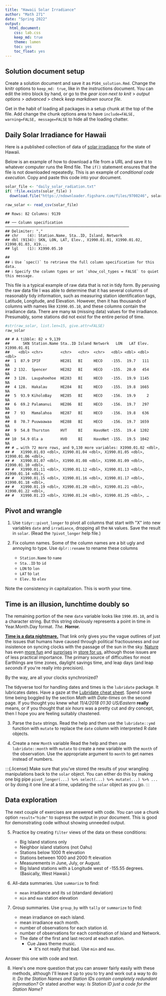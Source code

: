 ```yaml
---
title: "Hawaii Solar Irradiance"
author: "Math 271"
date: "Spring 2022"
output: 
  html_document:
    css: lab.css
    keep_md: true
    theme: lumen
    toc: yes
    toc_float: yes
---
```




## Solution document setup

Create a solution document and save it as `PS04_solution.Rmd`. Change the knitr options to `keep_md: true`, like in the instructions document. You can edit the intro block by hand, or go to the _gear icon next to knit_ > _output options_ > _advanced_ > check _keep markdown source file_.

Get in the habit of loading all packages in a setup chunk at the top of the file. Add change the chunk options area to have `include=FALSE, warning=FALSE, message=FALSE` to hide all the loading chatter.



## Daily Solar Irradiance for Hawaii

Here is a published collection of data of [solar irradiance](https://figshare.com/articles/dataset/Daily_Incoming_Solar_Radiation_in_Hawaii/5579134)
for the state of Hawaii.

Below is an example of how to download a file from a URL and save it to whatever computer runs the Rmd file. The `if()` statement ensures that the file is not downloaded repeatedly. This is an example of _conditional code execution_. Copy and paste this code into your document.


```r
solar_file <- "daily_solar_radiation.txt"
if( !file.exists(solar_file) )
  download.file("https://ndownloader.figshare.com/files/9700246", solar_file)

raw_solar <- read_csv(solar_file)
```

```
## Rows: 82 Columns: 9139
```

```
## ── Column specification ────────────────────────────────────────────────────────
## Delimiter: ","
## chr    (4): Station.Name, Sta..ID, Island, Network
## dbl (9134): SKN, LON, LAT, Elev., X1990.01.01, X1990.01.02, X1990.01.03, X19...
## lgl    (1): X1990.05.10
```

```
## 
## ℹ Use `spec()` to retrieve the full column specification for this data.
## ℹ Specify the column types or set `show_col_types = FALSE` to quiet this message.
```

This file is a typical example of raw data that is not in tidy form. By perusing the raw data file I was able to determine that it has several columns of reasonably tidy information, such as measuring station identification tags, Latitude, Longitude, and Elevation. However, then it has thousands of columns with names like `X1990.05.10`, and these columns contain the irradiance data. There are many `NA` (missing data) values for the irradiance. Presumably, some stations did not exist for the entire period of time.


```r
#str(raw_solar, list.len=15, give.attr=FALSE)
raw_solar
```

```
## # A tibble: 82 × 9,139
##      SKN Station.Name Sta..ID Island Network   LON   LAT Elev. X1990.01.01
##    <dbl> <chr>        <chr>   <chr>  <chr>   <dbl> <dbl> <dbl>       <dbl>
##  1  87.9 IPIF         HE281   BI     HECO    -155.  19.7   111          NA
##  2 132.  Spencer      HE282   BI     HECO    -155.  20.0   454          NA
##  3 128.  Laupahoehoe  HE283   BI     HECO    -155.  19.9  1145          NA
##  4 128.  Hakalau      HE284   BI     HECO    -155.  19.8  1665          NA
##  5  93.9 KiholoBay    HE285   BI     HECO    -156.  19.9     2          NA
##  6  69.2 Palamanui    HE286   BI     HECO    -156.  19.7   297          NA
##  7  93   Mamalahoa    HE287   BI     HECO    -156.  19.8   636          NA
##  8  70.7 Puuwaawaa    HE288   BI     HECO    -156.  19.7  1659          NA
##  9  54.8 Thurston     HVT     BI     HavoNet -155.  19.4  1202          NA
## 10  54.9 Ola a        HVO     BI     HavoNet -155.  19.5  1042          NA
## # … with 72 more rows, and 9,130 more variables: X1990.01.02 <dbl>,
## #   X1990.01.03 <dbl>, X1990.01.04 <dbl>, X1990.01.05 <dbl>, X1990.01.06 <dbl>,
## #   X1990.01.07 <dbl>, X1990.01.08 <dbl>, X1990.01.09 <dbl>, X1990.01.10 <dbl>,
## #   X1990.01.11 <dbl>, X1990.01.12 <dbl>, X1990.01.13 <dbl>, X1990.01.14 <dbl>,
## #   X1990.01.15 <dbl>, X1990.01.16 <dbl>, X1990.01.17 <dbl>, X1990.01.18 <dbl>,
## #   X1990.01.19 <dbl>, X1990.01.20 <dbl>, X1990.01.21 <dbl>, X1990.01.22 <dbl>,
## #   X1990.01.23 <dbl>, X1990.01.24 <dbl>, X1990.01.25 <dbl>, …
```

## Pivot and wrangle

1. Use `tidyr::pivot_longer` to pivot all columns that start with "X" into new variables `date` and `irradiance`, dropping all the `NA` values. Save the result in `solar`. (Read the `?pivot_longer` help file.)

2. Fix column names. Some of the column names are a bit ugly and annoying to type. Use `dplr::rename` to rename these columns
    - `Station.Name` to `name`
    - `Sta..ID` to `id`
    - `LON` to `lon`
    - `LAT` to `lat`
    - `Elev.` to `elev`

Note the consistency in capitalization. This is worth your time.

## Time is an illusion, lunchtime doubly so

The remaining portion of the new `date` variable looks like `1990.05.10`, and is a character string. But this string obviously represents a point in time in Year.Month.Day format. _The._ __*Horror.*__

[__Time is a data nightmare.__](https://www.mojotech.com/blog/the-complexity-of-time-data-programming/)
That link only gives you the vague outlines of just the issues that humans have caused through political fractiousness and our insistence on syncing clocks with the passage of the sun in the sky. 
[Nature](https://en.wikipedia.org/wiki/Solar_time) has even 
[more fun](https://en.wikipedia.org/wiki/Sidereal_time) 
and [surprises](https://en.wikipedia.org/wiki/Terrestrial_Time)
in [store for us](https://en.wikipedia.org/wiki/Introduction_to_general_relativity), although those issues are of less practical importance. The primary source of difficulties for most Earthlings are time zones, daylight savings time, and leap days (and leap _seconds_ if you're really into precision). 

By the way, are all your clocks synchronized?

The tidyverse tool for handling dates and times is the `lubridate` package. 
It lubricates dates. Have a gaze at the
[Lubridate cheat sheet](https://rawgit.com/rstudio/cheatsheets/master/lubridate.pdf). Spend some time being boggled by the section _Math with Date-times_ on the second page. If you thought you knew what _11/4/2018 01:30 US/Eastern_ __really__ means, or if you thought that _six hours_ was a pretty cut and dry concept, then I hope you are feeling suitably chastened.


3. Parse the `Date` strings. Read the help and then use the `lubridate::ymd` function with `mutate` to replace the `date` column with interpreted R date objects. 

4. Create a new `Month` variable Read the help and then use `lubridate::month` with `mutate` to create a new variable with the `month` of the observation. Use the appropriate argument to `month` to get names instead of numbers.

:::{.license}
Make sure that you've stored the results of your wrangling manipulations back to the `solar` object. You can either do this by making one big pipe `pivot_longer(...) %>% select(...) %>% mutate(...) %>% ...` or by doing it one line at a time, updating the `solar` object as you go.
:::

## Data exploration

The next couple of exercises are answered with code. You can use a chunk option `result="hide"` to supress the output in your document. This is good for demonstrating code without showing unneeded output.

5. Practice by creating `filter` views of the data on these conditions:
    - Big Island stations only
    - Neighbor island stations (not Oahu)
    - Stations below 1000 ft elevation
    - Stations between 1000 and 2000 ft elevation
    - Measurements in June, July, or August.
    - Big Island stations with a Longitude west of -155.55 degrees. (Basically, West Hawaii.)
 
6. All-data summaries. Use `summarize` to find:
    - `mean` irradiance and its `sd` (standard deviation)
    - `min` and `max` station elevation
 
7. Group summaries. Use `group_by` with `tally` or `summarize` to find:
    - mean irradiance on each island.
    - mean irradiance each month.
    - number of observations for each station id.
    - number of observations for each combination of Island and Network.
    - The date of the first and last record at each station. 
      + Cue Jaws theme music.
        + It's not really that bad. Use `min` and `max`.

Answer this one with code and text.

8. Here's one more question that you can answer fairly easily with these methods, although I'll leave it up to you to try and work out a way to do it: _Do the Station Names and Station IDs contain completely redundant information?_ Or stated another way: _Is Station ID just a code for the Station Name?_
